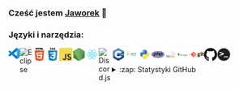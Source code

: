 ### Cześć jestem [Jaworek][discord] 👋

### Języki i narzędzia:

<a href="https://code.visualstudio.com" target="_blank"><img align="left" alt="Visual Studio Code" width="22px" src="https://raw.githubusercontent.com/github/explore/80688e429a7d4ef2fca1e82350fe8e3517d3494d/topics/visual-studio-code/visual-studio-code.png" /></a>

<a href="https://www.eclipse.org" target="_blank"><img align="left" alt="Eclipse" width="26px" src="https://i.wpimg.pl/1000x/img.dobreprogramy.pl/Images/ToolIcon/2382/20141104145446_0.png"/></a>
<img align="left" alt="HTML5" width="26px" src="https://raw.githubusercontent.com/github/explore/80688e429a7d4ef2fca1e82350fe8e3517d3494d/topics/html/html.png" />

<img align="left" alt="CSS3" width="26px" src="https://raw.githubusercontent.com/github/explore/80688e429a7d4ef2fca1e82350fe8e3517d3494d/topics/css/css.png" />

<a href="https://www.javascript.com" target="_blank"><img align="left" alt="JavaScript" width="26px" src="https://raw.githubusercontent.com/github/explore/80688e429a7d4ef2fca1e82350fe8e3517d3494d/topics/javascript/javascript.png" /></a>


<a href="https://nodejs.org" target="_blank"><img align="left" alt="Node.js" width="26px" src="https://raw.githubusercontent.com/github/explore/80688e429a7d4ef2fca1e82350fe8e3517d3494d/topics/nodejs/nodejs.png" /></a>

<a href="https://www.reactjs.org" target="_blank"><img align="left" alt="React" width="26px" src="https://raw.githubusercontent.com/github/explore/80688e429a7d4ef2fca1e82350fe8e3517d3494d/topics/react/react.png" /></a>
<a href="https://discord.js.org"><img align="left" alt="Discord.js" width="26px" src="https://user-images.githubusercontent.com/77631315/110176624-e6603b00-7e03-11eb-8a2f-447e50e47276.png"/></a>
<img align="left" alt="C++" width="26px" src="https://raw.githubusercontent.com/github/explore/80688e429a7d4ef2fca1e82350fe8e3517d3494d/topics/cpp/cpp.png"/>

<a href="https://www.java.com" target="_blank"><img align="left" alt="Java" width="26px" src="https://raw.githubusercontent.com/github/explore/80688e429a7d4ef2fca1e82350fe8e3517d3494d/topics/java/java.png"/></a>

<a href="https://www.python.org" target="_blank"><img align="left" alt="Python" width="26px" src="https://raw.githubusercontent.com/github/explore/80688e429a7d4ef2fca1e82350fe8e3517d3494d/topics/python/python.png" /></a>

<a href="https://www.php.net" target="_blank"><img align="left" alt="Php" width="26px" src="https://raw.githubusercontent.com/github/explore/ccc16358ac4530c6a69b1b80c7223cd2744dea83/topics/php/php.png" /></a>

<a href="https://www.mysql.com" target="_blank"><img align="left" alt="MySQL" width="26px" src="https://raw.githubusercontent.com/github/explore/80688e429a7d4ef2fca1e82350fe8e3517d3494d/topics/mysql/mysql.png" /></a>

<a href="https://www.mongodb.com" target="_blank"><img align="left" alt="MongoDB" width="26px" src="https://raw.githubusercontent.com/github/explore/80688e429a7d4ef2fca1e82350fe8e3517d3494d/topics/mongodb/mongodb.png" /></a>

<a href="https://git-scm.com" target="_blank"><img align="left" alt="Git" width="26px" src="https://raw.githubusercontent.com/github/explore/80688e429a7d4ef2fca1e82350fe8e3517d3494d/topics/git/git.png" /></a>

<a href="https://www.github.com" target="_blank"><img align="left" alt="GitHub" width="26px" src="https://raw.githubusercontent.com/github/explore/78df643247d429f6cc873026c0622819ad797942/topics/github/github.png" /></a>

<img align="left" alt="Terminal" width="26px" src="https://raw.githubusercontent.com/github/explore/80688e429a7d4ef2fca1e82350fe8e3517d3494d/topics/terminal/terminal.png" />

<br />
<br />
<details name="Statystyki">
  <summary>:zap: Statystyki GitHub</summary>

  <a src="https://github-readme-stats.vercel.app/api/top-langs/?username=jaw0r3k" href=""/></a> <br/>

</details>
  <a src="https://github-readme-stats.vercel.app/api?username=jaw0r3k&hide=contribs,prs" href="" /></a>

[readme]: https://github-readme-stats.vercel.app
[discord]: https://discord.com/users/693055800322818149

